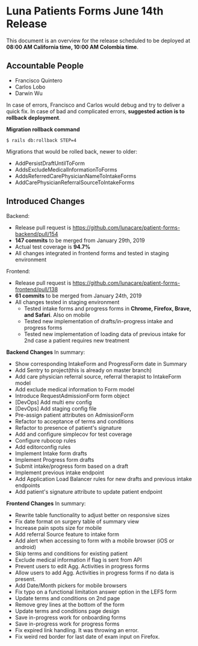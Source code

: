 # Luna Patients Forms June 14th Release
This document is an overview for the release scheduled to be deployed at **08:00 AM California time, 10:00 AM Colombia time**.

## Accountable People
- Francisco Quintero
- Carlos Lobo
- Darwin Wu

In case of errors, Francisco and Carlos would debug and try to deliver a quick fix.
In case of bad and complicated errors, **suggested action is to rollback deployment**.

**Migration rollback command**


    $ rails db:rollback STEP=4

Migrations that would be rolled back, newer to older:


- AddPersistDraftUntilToForm
- AddsExcludeMedicalInformationToForms
- AddsReferredCarePhysicianNameToIntakeForms
- AddCarePhysicianReferralSourceToIntakeForms
## Introduced Changes

Backend:


- Release pull request is https://github.com/lunacare/patient-forms-backend/pull/154
- **147 commits** to be merged from January 29th, 2019
- Actual test coverage is **94.7%**
- All changes integrated in frontend forms and tested in staging environment

Frontend:


- Release pull request is https://github.com/lunacare/patient-forms-frontend/pull/138
- **61 commits** to be merged from January 24th, 2019
- All changes tested in staging environment
    - Tested intake forms and progress forms in **Chrome, Firefox, Brave, and Safari**. Also on mobile
    - Tested new implementation of drafts/in-progress intake and progress forms
    - Tested new implementation of loading data of previous intake for 2nd case a patient requires new treatment

**Backend Changes**
In summary:


- Show corresponding IntakeForm and ProgressForm date in Summary
- Add Sentry to project(this is already on master branch)
- Add care physician referral source, referral therapist to IntakeForm model
- Add exclude medical information to Form model
- Introduce RequestAdmissionForm form object
- [DevOps] Add multi env config
- [DevOps] Add staging config file
- Pre-assign patient attributes on AdmissionForm
- Refactor to acceptance of terms and conditions
- Refactor to presence of patient's signature
- Add and configure simplecov for test coverage
- Configure rubocop rules
- Add editorconfig rules
- Implement Intake form drafts
- Implement Progress form drafts
- Submit intake/progress form based on a draft
- Implement previous intake endpoint
- Add Application Load Balancer rules for new drafts and previous intake endpoints
- Add patient's signature attribute to update patient endpoint

**Frontend Changes**
In summary:


- Rewrite table functionality to adjust better on responsive sizes
- Fix date format on surgery table of summary view
- Increase pain spots size for mobile
- Add referral Source feature to intake form
- Add alert when accessing to form with a mobile browser (iOS or android)
- Skip terms and conditions for existing patient
- Exclude medical information if flag is sent from API
- Prevent users to edit Agg. Activities in progress forms
- Allow users to add Agg. Activities in progress forms if no data is present.
- Add Date/Month pickers for mobile browsers
- Fix typo on a functional limitation answer option in the LEFS form
- Update terms and conditions on 2nd page
- Remove grey lines at the bottom of the form
- Update terms and conditions page design
- Save in-progress work for onboarding forms
- Save in-progress work for progress forms
- Fix expired link handling. It was throwing an error.
- Fix weird red border for last date of exam input on Firefox.

